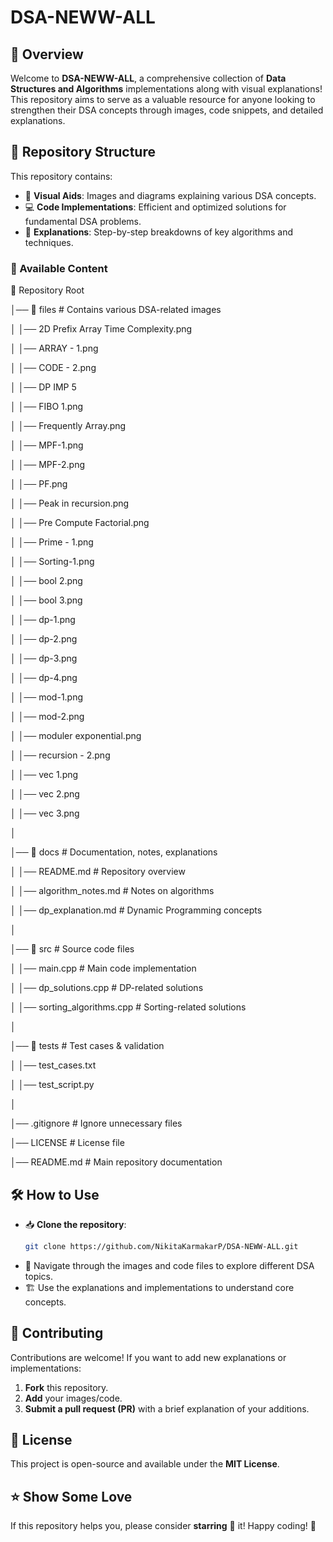 # DSA-NEWW-ALL

## 🚀 Overview
Welcome to **DSA-NEWW-ALL**, a comprehensive collection of **Data Structures and Algorithms** implementations along with visual explanations! This repository aims to serve as a valuable resource for anyone looking to strengthen their DSA concepts through images, code snippets, and detailed explanations.

## 📂 Repository Structure
This repository contains:
- 📸 **Visual Aids**: Images and diagrams explaining various DSA concepts.
- 💻 **Code Implementations**: Efficient and optimized solutions for fundamental DSA problems.
- 📖 **Explanations**: Step-by-step breakdowns of key algorithms and techniques.

### 🔹 Available Content

📂 Repository Root

│── 📂 files                  # Contains various DSA-related images

│   │── 2D Prefix Array Time Complexity.png

│   │── ARRAY - 1.png

│   │── CODE - 2.png

│   │── DP IMP 5

│   │── FIBO 1.png

│   │── Frequently Array.png

│   │── MPF-1.png

│   │── MPF-2.png

│   │── PF.png

│   │── Peak in recursion.png

│   │── Pre Compute Factorial.png

│   │── Prime - 1.png

│   │── Sorting-1.png

│   │── bool 2.png

│   │── bool 3.png

│   │── dp-1.png

│   │── dp-2.png

│   │── dp-3.png

│   │── dp-4.png

│   │── mod-1.png

│   │── mod-2.png

│   │── moduler exponential.png

│   │── recursion - 2.png

│   │── vec 1.png

│   │── vec 2.png

│   │── vec 3.png

│

│── 📂 docs                     # Documentation, notes, explanations

│   │── README.md               # Repository overview

│   │── algorithm_notes.md       # Notes on algorithms

│   │── dp_explanation.md        # Dynamic Programming concepts

│

│── 📂 src                      # Source code files

│   │── main.cpp                 # Main code implementation

│   │── dp_solutions.cpp         # DP-related solutions

│   │── sorting_algorithms.cpp   # Sorting-related solutions

│

│── 📂 tests                    # Test cases & validation

│   │── test_cases.txt

│   │── test_script.py

│

│── .gitignore                   # Ignore unnecessary files

│── LICENSE                      # License file

│── README.md                    # Main repository documentation


## 🛠 How to Use
- 📥 **Clone the repository**:
  ```bash
  git clone https://github.com/NikitaKarmakarP/DSA-NEWW-ALL.git
  ```
- 📂 Navigate through the images and code files to explore different DSA topics.
- 🏗️ Use the explanations and implementations to understand core concepts.

## 📢 Contributing
Contributions are welcome! If you want to add new explanations or implementations:
1. **Fork** this repository.
2. **Add** your images/code.
3. **Submit a pull request (PR)** with a brief explanation of your additions.

## 📜 License
This project is open-source and available under the **MIT License**.

## ⭐ Show Some Love
If this repository helps you, please consider **starring** 🌟 it! Happy coding! 🚀

